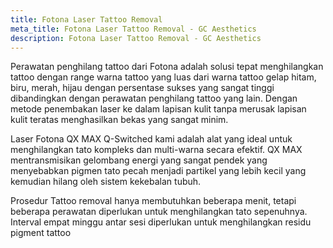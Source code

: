 ```yaml
---
title: Fotona Laser Tattoo Removal
meta_title: Fotona Laser Tattoo Removal - GC Aesthetics
description: Fotona Laser Tattoo Removal - GC Aesthetics
---
```


Perawatan penghilang tattoo dari Fotona adalah solusi tepat
menghilangkan tattoo dengan range warna tattoo yang luas dari warna
tattoo gelap hitam, biru, merah, hijau dengan persentase sukses yang
sangat tinggi dibandingkan dengan perawatan penghilang tattoo yang
lain. Dengan metode penembakan laser ke dalam lapisan kulit tanpa
merusak lapisan kulit teratas menghasilkan bekas yang sangat minim.

Laser Fotona QX MAX Q-Switched kami adalah alat yang ideal untuk
menghilangkan tato kompleks dan multi-warna secara efektif. QX MAX
mentransmisikan gelombang energi yang sangat pendek yang
menyebabkan pigmen tato pecah menjadi partikel yang lebih kecil yang
kemudian hilang oleh sistem kekebalan tubuh.

Prosedur Tattoo removal hanya membutuhkan beberapa menit, tetapi
beberapa perawatan diperlukan untuk menghilangkan tato sepenuhnya.
Interval empat minggu antar sesi diperlukan untuk menghilangkan
residu pigment tattoo